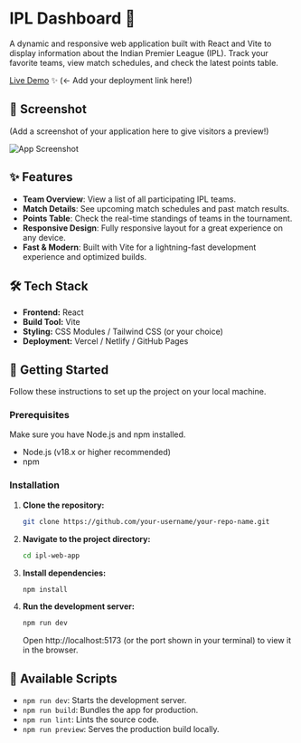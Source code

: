 # IPL Dashboard 🏏

A dynamic and responsive web application built with React and Vite to display information about the Indian Premier League (IPL). Track your favorite teams, view match schedules, and check the latest points table.

[Live Demo]([(https://ipl-web-app-react.vercel.app/)]) ✨ (<- Add your deployment link here!)

## 📸 Screenshot

(Add a screenshot of your application here to give visitors a preview!)

![App Screenshot](https://via.placeholder.com/800x450.png?text=Your+App+Screenshot)

## ✨ Features

*   **Team Overview**: View a list of all participating IPL teams.
*   **Match Details**: See upcoming match schedules and past match results.
*   **Points Table**: Check the real-time standings of teams in the tournament.
*   **Responsive Design**: Fully responsive layout for a great experience on any device.
*   **Fast & Modern**: Built with Vite for a lightning-fast development experience and optimized builds.

## 🛠️ Tech Stack

*   **Frontend:** React
*   **Build Tool:** Vite
*   **Styling:** CSS Modules / Tailwind CSS (or your choice)
*   **Deployment:** Vercel / Netlify / GitHub Pages

## 🚀 Getting Started

Follow these instructions to set up the project on your local machine.

### Prerequisites

Make sure you have Node.js and npm installed.
*   Node.js (v18.x or higher recommended)
*   npm

### Installation

1.  **Clone the repository:**
    ```sh
    git clone https://github.com/your-username/your-repo-name.git
    ```

2.  **Navigate to the project directory:**
    ```sh
    cd ipl-web-app
    ```

3.  **Install dependencies:**
    ```sh
    npm install
    ```

4.  **Run the development server:**
    ```sh
    npm run dev
    ```
    Open http://localhost:5173 (or the port shown in your terminal) to view it in the browser.

## 📜 Available Scripts

*   `npm run dev`: Starts the development server.
*   `npm run build`: Bundles the app for production.
*   `npm run lint`: Lints the source code.
*   `npm run preview`: Serves the production build locally.
